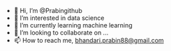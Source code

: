 - 👋 Hi, I’m @Prabingithub
- 👀 I’m interested in data science 
- 🌱 I’m currently learning machine learning 
- 💞️ I’m looking to collaborate on ...
- 📫 How to reach me, bhandari.prabin88@gmail.com
  

<!---
Prabingithub/Prabingithub is a ✨ special ✨ repository because its `README.md` (this file) appears on your GitHub profile.
You can click the Preview link to take a look at your changes.
--->
